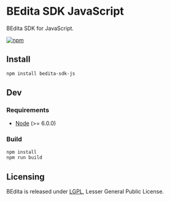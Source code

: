 # BEdita SDK JavaScript

BEdita SDK for JavaScript.

[![npm](https://img.shields.io/npm/v/bedita-sdk-js.svg)](https://www.npmjs.com/package/bedita-sdk-js)

## Install

```sh
npm install bedita-sdk-js
```

## Dev

### Requirements

* [Node](https://nodejs.org) (>= 6.0.0)

### Build

```sh
npm install
npm run build
```

## Licensing

BEdita is released under [LGPL](/bedita/bedita-sdk-js/blob/master/LICENSE.LGPL), Lesser General Public License.
